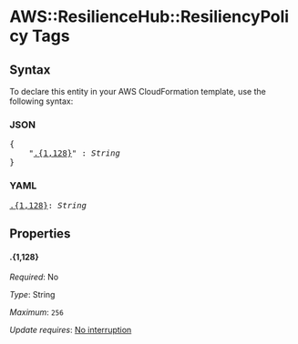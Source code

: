 # AWS::ResilienceHub::ResiliencyPolicy Tags

## Syntax

To declare this entity in your AWS CloudFormation template, use the following syntax:

### JSON

<pre>
{
    "<a href="#.{1,128}" title=".{1,128}">.{1,128}</a>" : <i>String</i>
}
</pre>

### YAML

<pre>
<a href="#.{1,128}" title=".{1,128}">.{1,128}</a>: <i>String</i>
</pre>

## Properties

#### \.{1,128}

_Required_: No

_Type_: String

_Maximum_: <code>256</code>

_Update requires_: [No interruption](https://docs.aws.amazon.com/AWSCloudFormation/latest/UserGuide/using-cfn-updating-stacks-update-behaviors.html#update-no-interrupt)
